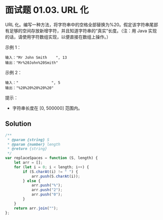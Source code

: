 # 面试题 01.03. URL 化

URL 化。编写一种方法，将字符串中的空格全部替换为%20。假定该字符串尾部有足够的空间存放新增字符，并且知道字符串的“真实”长度。（注：用 Java 实现的话，请使用字符数组实现，以便直接在数组上操作。）

示例 1：

```
输入："Mr John Smith    ", 13
输出："Mr%20John%20Smith"
```

示例 2：

```
输入："               ", 5
输出："%20%20%20%20%20"
```

提示：

-   字符串长度在 [0, 500000] 范围内。

## Solution

```javascript
/**
 * @param {string} S
 * @param {number} length
 * @return {string}
 */
var replaceSpaces = function (S, length) {
    let arr = [];
    for (let i = 0; i < length; i++) {
        if (S.charAt(i) != " ") {
            arr.push(S.charAt(i));
        } else {
            arr.push("%");
            arr.push("2");
            arr.push("0");
        }
    }
    return arr.join("");
};
```
